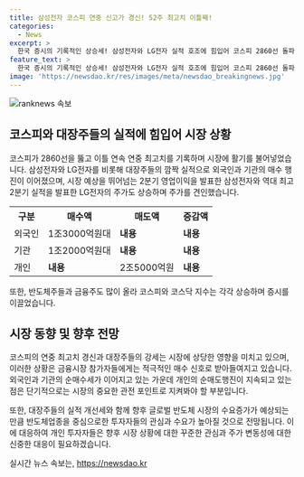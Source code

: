 ```yaml
---
title: 삼성전자 코스피 연중 신고가 경신! 52주 최고치 이틀째!
categories:
  - News
excerpt: >
  한국 증시의 기록적인 상승세! 삼성전자와 LG전자 실적 호조에 힘입어 코스피 2860선 돌파. 삼성전자 3년 5개월 만에 최고치 경신, LG전자도 역대 최고 2분기 실적 발표하며 상승. 외국인과 기관의 강력한 매수세, 개인은 판매 우세. 반도체주와 밸류업 관련 주들도 강세를 보이며 코스닥지수도 상승. 경제 전망에 긍정적인 시그널!
feature_text: >
  한국 증시의 기록적인 상승세! 삼성전자와 LG전자 실적 호조에 힘입어 코스피 2860선 돌파. 삼성전자 3년 5개월 만에 최고치 경신, LG전자도 역대 최고 2분기 실적 발표하며 상승. 외국인과 기관의 강력한 매수세, 개인은 판매 우세. 반도체주와 밸류업 관련 주들도 강세를 보이며 코스닥지수도 상승. 경제 전망에 긍정적인 시그널!
image: 'https://newsdao.kr/res/images/meta/newsdao_breakingnews.jpg'
---
```


<p><img src="https://newsdao.kr/res/images/meta/newsdao_breakingnews.jpg" alt="ranknews 속보" /></p>

<h2 data-ke-size="size26">코스피와  대장주들의 실적에 힘입어 시장 상황</h2>

<p data-ke-size="size16">코스피가 2860선을 뚫고 이틀 연속 연중 최고치를 기록하며 시장에 활기를 불어넣었습니다. 삼성전자와 LG전자를 비롯해 대장주들의 깜짝 실적으로 외국인과 기관의 매수 행진이 이어졌으며, 시장 예상을 뛰어넘는 2분기 영업이익을 발표한 삼성전자와 역대 최고 2분기 실적을 발표한 LG전자의 주가도 상승하며 주가를 견인했습니다.</p>

<table>
    <tr>
        <th>구분</th>
        <th>매수액</th>
        <th>매도액</th>
        <th>증감액</th>
    </tr>
    <tr>
        <td>외국인</td>
        <td>1조3000억원대</td>
        <td><b>내용</b></td>
        <td><b>내용</b></td>
    </tr>
    <tr>
        <td>기관</td>
        <td>1조2000억원대</td>
        <td><b>내용</b></td>
        <td><b>내용</b></td>
    </tr>
    <tr>
        <td>개인</td>
        <td><b>내용</b></td>
        <td>2조5000억원</td>
        <td><b>내용</b></td>
    </tr>
</table>

<p data-ke-size="size16">또한, 반도체주들과 금융주도 많이 올라 코스피와 코스닥 지수는 각각 상승하며 증시를 이끌었습니다.</p>

<h2 data-ke-size="size26">시장 동향 및 향후 전망</h2>

<p data-ke-size="size16">코스피의 연중 최고치 경신과 대장주들의 강세는 시장에 상당한 영향을 미치고 있으며, 이러한 상황은 금융시장 참가자들에게는 적극적인 매수 신호로 받아들여지고 있습니다. 외국인과 기관의 순매수세가 이어지고 있는 가운데 개인의 순매도행진이 지속되고 있는 점은 단기적으로는 시장의 중요한 관전 포인트로 지켜봐야 할 부분입니다.</p>

<p data-ke-size="size16">또한, 대장주들의 실적 개선세와 함께 향후 글로벌 반도체 시장의 수요증가가 예상되는 만큼 반도체업종을 중심으로한 투자자들의 관심과 수요가 높아질 것으로 전망됩니다. 이에 대응하여 개인 투자자들은 향후 시장 상황에 대한 꾸준한 관심과 주가 변동성에 대한 신중한 대응이 필요하겠습니다.</p>
실시간 뉴스 속보는, <a href="https://newsdao.kr" rel="dofollow">https://newsdao.kr</a>


